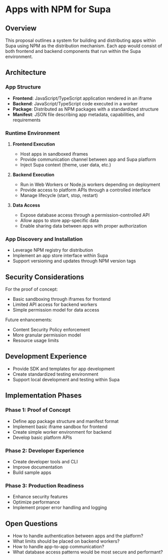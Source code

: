 # Apps with NPM for Supa

## Overview
This proposal outlines a system for building and distributing apps within Supa using NPM as the distribution mechanism. Each app would consist of both frontend and backend components that run within the Supa environment.

## Architecture

### App Structure
- **Frontend**: JavaScript/TypeScript application rendered in an iframe
- **Backend**: JavaScript/TypeScript code executed in a worker
- **Package**: Distributed as NPM packages with a standardized structure
- **Manifest**: JSON file describing app metadata, capabilities, and requirements

### Runtime Environment
1. **Frontend Execution**
   - Host apps in sandboxed iframes
   - Provide communication channel between app and Supa platform
   - Inject Supa context (theme, user data, etc.)

2. **Backend Execution**
   - Run in Web Workers or Node.js workers depending on deployment
   - Provide access to platform APIs through a controlled interface
   - Manage lifecycle (start, stop, restart)

3. **Data Access**
   - Expose database access through a permission-controlled API
   - Allow apps to store app-specific data
   - Enable sharing data between apps with proper authorization

### App Discovery and Installation
- Leverage NPM registry for distribution
- Implement an app store interface within Supa
- Support versioning and updates through NPM version tags

## Security Considerations
For the proof of concept:
- Basic sandboxing through iframes for frontend
- Limited API access for backend workers
- Simple permission model for data access

Future enhancements:
- Content Security Policy enforcement
- More granular permission model
- Resource usage limits

## Development Experience
- Provide SDK and templates for app development
- Create standardized testing environment
- Support local development and testing within Supa

## Implementation Phases

### Phase 1: Proof of Concept
- Define app package structure and manifest format
- Implement basic iframe sandbox for frontend
- Create simple worker environment for backend
- Develop basic platform APIs

### Phase 2: Developer Experience
- Create developer tools and CLI
- Improve documentation
- Build sample apps

### Phase 3: Production Readiness
- Enhance security features
- Optimize performance
- Implement proper error handling and logging

## Open Questions
- How to handle authentication between apps and the platform?
- What limits should be placed on backend workers?
- How to handle app-to-app communication?
- What database access patterns would be most secure and performant?